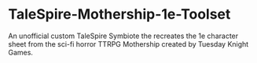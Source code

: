 # TaleSpire-Mothership-1e-Toolset
An unofficial custom TaleSpire Symbiote the recreates the 1e character sheet from the sci-fi horror TTRPG Mothership created by Tuesday Knight Games.
